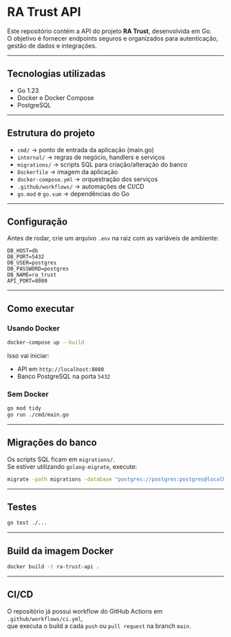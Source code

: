 # RA Trust API

Este repositório contém a API do projeto **RA Trust**, desenvolvida em Go.  
O objetivo é fornecer endpoints seguros e organizados para autenticação, gestão de dados e integrações.

---

## Tecnologias utilizadas

- Go 1.23
- Docker e Docker Compose
- PostgreSQL

---

## Estrutura do projeto

- `cmd/` → ponto de entrada da aplicação (main.go)  
- `internal/` → regras de negócio, handlers e serviços  
- `migrations/` → scripts SQL para criação/alteração do banco  
- `Dockerfile` → imagem da aplicação  
- `docker-compose.yml` → orquestração dos serviços  
- `.github/workflows/` → automações de CI/CD  
- `go.mod` e `go.sum` → dependências do Go

---

## Configuração

Antes de rodar, crie um arquivo `.env` na raiz com as variáveis de ambiente:

```env
DB_HOST=db
DB_PORT=5432
DB_USER=postgres
DB_PASSWORD=postgres
DB_NAME=ra_trust
API_PORT=8080
```

---

## Como executar

### Usando Docker
```bash
docker-compose up --build
```

Isso vai iniciar:
- API em `http://localhost:8080`
- Banco PostgreSQL na porta `5432`

### Sem Docker
```bash
go mod tidy
go run ./cmd/main.go
```

---

## Migrações do banco

Os scripts SQL ficam em `migrations/`.  
Se estiver utilizando `golang-migrate`, execute:

```bash
migrate -path migrations -database "postgres://postgres:postgres@localhost:5432/ra_trust?sslmode=disable" up
```

---

## Testes

```bash
go test ./...
```

---

## Build da imagem Docker

```bash
docker build -t ra-trust-api .
```

---

## CI/CD

O repositório já possui workflow do GitHub Actions em `.github/workflows/ci.yml`,  
que executa o build a cada `push` ou `pull request` na branch `main`.
